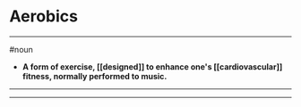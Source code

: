 # Aerobics
---
#noun
- **A form of exercise, [[designed]] to enhance one's [[cardiovascular]] fitness, normally performed to music.**
---
---
